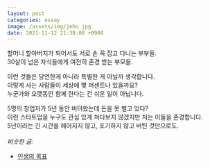 ```yaml
---
layout: post
categories: essay
image: /assets/img/jeho.jpg
date: 2021-11-12 21:38:00 +0900
---
```


할머니 할아버지가 되어서도 서로 손 꼭 잡고 다니는 부부들.    
30살이 넘은 자식들에게 여전히 존경 받는 부모들.

이런 것들은 당연한게 아니라 특별한 게 아닐까 생각합니다.  
이렇게 사는 사람들이 세상에 몇 퍼센트나 있을까요?  
누군가와 오랫동안 함께 한다는 건 쉬운 일이 아닙니다.

5명의 창업자가 5년 동안 버텨왔는데 돈을 못 벌고 있다?  
이런 스타트업을 누구도 관심 있게 쳐다보지 않겠지만 저는 이들을 존경합니다.  
5년이라는 긴 시간을 헤어지지 않고, 포기하지 않고 버틴 것만으로도.
<br>
<br>
*비슷한 글:*
* [인생의 목표](https://brunch.co.kr/@buildingking/103)